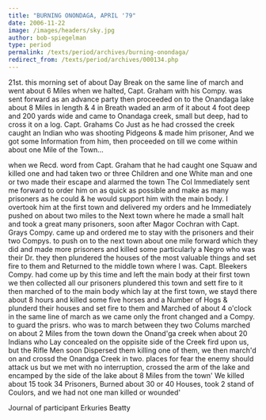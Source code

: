 ```yaml
---
title: "BURNING ONONDAGA, APRIL '79"
date: 2006-11-22
image: /images/headers/sky.jpg
author: bob-spiegelman
type: period
permalink: /texts/period/archives/burning-onondaga/
redirect_from: /texts/period/archives/000134.php
---
```


21st. this morning set of about Day Break on the same line of march and went about 6 Miles when we halted, Capt. Graham with his Compy. was sent forward as an advance party then proceeded on to the Onandaga lake about 8 Miles in length & 4 in Breath waded an arm of it about 4 foot deep and 200 yards wide and came to Onandaga creek, small but deep, had to cross it on a log. Capt. Grahams Co Just as he had crossed the creek caught an Indian who was shooting Pidgeons & made him prisoner, And we got some Information from him, then proceeded on till we come within about one Mile of the Town...

when we Recd. word from Capt. Graham that he had caught one Squaw and killed one and had taken two or three Children and one White man and one or two made their escape and alarmed the town The Col Immediately sent me forward to order him on as quick as possible and make as many prisoners as he could & he would support him with the main body. I overtook him at the first town and delivered my orders and he Immediately pushed on about two miles to the Next town where he made a small halt and took a great many prisoners, soon after Magor Cochran with Capt. Grays Compy. came up and ordered me to stay with the prisoners and their two Compys. to push on to the next town about one mile forward which they did and made more prisoners and killed some particularly a Negro who was their Dr. they then plundered the houses of the most valuable things and set fire to them and Returned to the middle town where I was. Capt. Bleekers Compy. had come up by this time and left the main body at their first town we then collected all our prisoners plundered this town and sett fire to it then marched of to the main body which lay at the first town, we stayd there about 8 hours and killed some five horses and a Number of Hogs & plunderd their houses and set fire to them and Marched of about 4 o'clock in the same line of march as we came only the front changed and a Compy. to guard the prisrs. who was to march between they two Colums marched on about 2 Miles from the town down the Onand'ga creek when about 20 Indians who Lay concealed on the oppisite side of the Creek fird upon us, but the Rifle Men soon Dispersed them killing one of them, we then march'd on and crossd the Onandga Creek in two. places for fear the enemy should attack us but we met with no interruption, crossed the arm of the lake and encamped by the side of the lake about 8 Miles from the town' We killed about 15 took 34 Prisoners, Burned about 30 or 40 Houses, took 2 stand of Coulors, and we had not one man killed or wounded'

Journal of participant Erkuries Beatty
